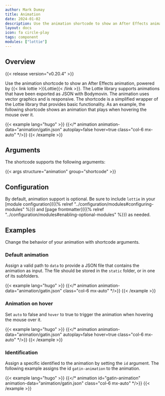 ```yaml
---
author: Mark Dumay
title: Animation
date: 2024-01-02
description: Use the animation shortcode to show an After Effects animation.
layout: docs
icon: fa circle-play
tags: component
modules: ["lottie"]
---
```


## Overview

{{< release version="v0.20.4" >}}

Use the animation shortcode to show an After Effects animation, powered by {{< link lottie >}}Lottie{{< /link >}}. The Lottie library supports animations that have been exported as JSON with Bodymovin. The animation uses vector graphics and is responsive. The shortcode is a simplified wrapper of the Lottie library that provides basic functionality. As an example, the following shortcode shows an animation that plays when hovering the mouse over it.

<!-- markdownlint-disable MD037 -->
{{< example lang="hugo" >}}
{{</* animation animation-data="animation/gatin.json" autoplay=false hover=true class="col-6 mx-auto" */>}}
{{< /example >}}
<!-- markdownlint-enable MD037 -->

## Arguments

The shortcode supports the following arguments:

{{< args structure="animation" group="shortcode" >}}

## Configuration

By default, animation support is optional. Be sure to include `lottie` in your [module configuration]({{% relref "../configuration/modules#configuring-modules" %}}) and [page frontmatter]({{% relref "../configuration/modules#enabling-optional-modules" %}}) as needed.

## Examples

Change the behavior of your animation with shortcode arguments.

### Default animation

Assign a valid path to `data` to provide a JSON file that contains the animation as input. The file should be stored in the `static` folder, or in one of its subfolders.

<!-- markdownlint-disable MD037 -->
{{< example lang="hugo" >}}
{{</* animation animation-data="animation/gatin.json" class="col-6 mx-auto" */>}}
{{< /example >}}
<!-- markdownlint-enable MD037 -->

### Animation on hover

Set `auto` to false and `hover` to true to trigger the animation when hovering the mouse over it.

<!-- markdownlint-disable MD037 -->
{{< example lang="hugo" >}}
{{</* animation animation-data="animation/gatin.json" autoplay=false hover=true class="col-6 mx-auto" */>}}
{{< /example >}}
<!-- markdownlint-enable MD037 -->

### Identification

Assign a specific identified to the animation by setting the `id` argument. The following example assigns the id `gatin-animation` to the animation.

<!-- markdownlint-disable MD037 -->
{{< example lang="hugo" >}}
{{</* animation id="gatin-animation" animation-data="animation/gatin.json" class="col-6 mx-auto" */>}}
{{< /example >}}
<!-- markdownlint-enable MD037 -->
